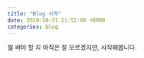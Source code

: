 ```yaml
---
title: "Blog 시작"
date: 2019-10-31 21:52:00 +0900
categories: blog
---
```


뭘 써야 할 지 아직은 잘 모르겠지만, 시작해봅니다.
